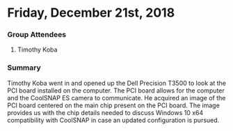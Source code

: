 # Friday, December 21st, 2018


### Group Attendees
1. Timothy Koba

### Summary
Timothy Koba went in and opened up the Dell Precision T3500 to look at the PCI board installed on the computer.
The PCI board allows for the computer and the CoolSNAP ES camera to communicate. He acquired an image of the PCI 
board centered on the main chip present on the PCI board. The image provides us with the chip details needed to discuss
Windows 10 x64 compatibility with CoolSNAP in case an updated configuration is pursued.
